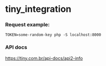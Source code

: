# tiny_integration

### Request example:
`TOKEN=some-random-key php -S localhost:8000`

### API docs
https://tiny.com.br/api-docs/api2-info
